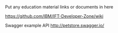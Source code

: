 Put any education material links or documents in here

https://github.com/IBM/IFT-Developer-Zone/wiki

Swagger example API
  http://petstore.swagger.io/
